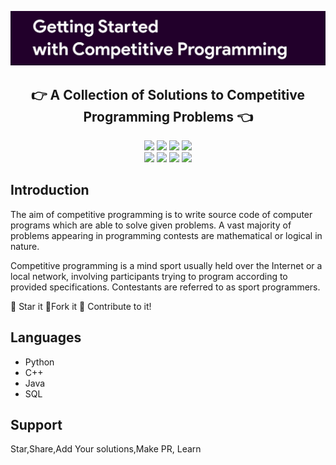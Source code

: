 <p align="center">
 <img src=".github/logo.png">
 </p>


<h2 align="center">👉 A Collection of Solutions to Competitive Programming Problems 👈</h2>
<p align="center">
<img src="https://img.shields.io/badge/language-Python-blue?style=for-the-badge">
<img src="https://img.shields.io/badge/language-C++-blue?style=for-the-badge">
<img src="https://img.shields.io/badge/language-Java-blue?style=for-the-badge">
<img src="https://img.shields.io/badge/language-SQL-blue?style=for-the-badge">
 <br>
 <img src="https://img.shields.io/badge/Prepare%20-ICPC-%23db164b">
<img src="https://img.shields.io/badge/Learn%20-Competitive%20Programming-%2314c996">
<img src="https://img.shields.io/badge/Practice%20-Competitive%20Programming-%23c724a1">
<img src="https://img.shields.io/badge/Learn-Coding-%232919e0">
 
 </p>
 
 ## Introduction
  The aim of competitive programming is to write source code of computer programs which are able to solve given problems. A vast majority of problems appearing in programming contests are mathematical or logical in nature.

Competitive programming is a mind sport usually held over the Internet or a local network, involving participants trying to program according to provided specifications. Contestants are referred to as sport programmers.

:star2: Star it 
:fork_and_knife:Fork it
:handshake: Contribute to it!


## Languages 
- Python
- C++
- Java
- SQL

## Support

Star,Share,Add Your solutions,Make PR, Learn

